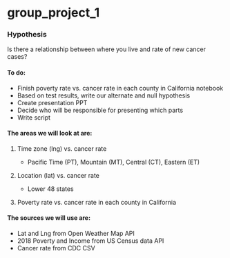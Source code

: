 # group_project_1

### Hypothesis

Is there a relationship between where you live and rate of new cancer cases?

#### To do:

* Finish poverty rate vs. cancer rate in each county in California notebook
* Based on test results, write our alternate and null hypothesis
* Create presentation PPT
* Decide who will be responsible for presenting which parts
* Write script

#### The areas we will look at are:

1. Time zone (lng) vs. cancer rate
	- Pacific Time (PT), Mountain (MT), Central (CT), Eastern (ET)

2. Location (lat) vs. cancer rate
	- Lower 48 states

3. Poverty rate vs. cancer rate in each county in California

#### The sources we will use are:

* Lat and Lng from Open Weather Map API
* 2018 Poverty and Income from US Census data API
* Cancer rate from CDC CSV
